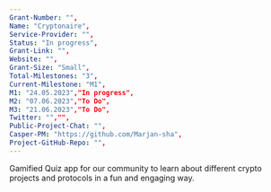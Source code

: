 ```yaml
---
Grant-Number: "",
Name: "Cryptonaire",
Service-Provider: "",
Status: "In progress",
Grant-Link: "",
Website: "",
Grant-Size: "Small",
Total-Milestones: "3",
Current-Milestone: "M1",
M1: "24.05.2023","In progress",
M2: "07.06.2023","To Do",
M3: "21.06.2023","To Do",
Twitter: "","",
Public-Project-Chat: "",
Casper-PM: "https://github.com/Marjan-sha",
Project-GitHub-Repo: "",
---
```

<!--lang:en--> 
Gamified Quiz app for our community to learn about different crypto projects and protocols in a fun and engaging way.
<!--lang:es--] 
Aplicación Gamified Quiz para que nuestra comunidad aprenda sobre diferentes proyectos y protocolos criptográficos de una manera divertida y atractiva.
<!--lang:de--] 
Gamified-Quiz-App für unsere Community, um auf unterhaltsame und ansprechende Weise mehr über verschiedene Krypto-Projekte und -Protokolle zu erfahren.
<!--lang:fr--] 
Application Gamified Quiz permettant à notre communauté d'en savoir plus sur différents projets et protocoles de cryptographie de manière amusante et engageante.
<!--lang:pl--] 
Gamified Quiz dla naszej społeczności, aby dowiedzieć się o różnych projektach i protokołach kryptograficznych w zabawny i wciągający sposób.
<!--lang:uk--] 
Gamified Quiz додаток для нашої спільноти, щоб дізнатися про різні криптопроекти та протоколи у веселій та захоплюючій формі.
[!--lang:*-->  
